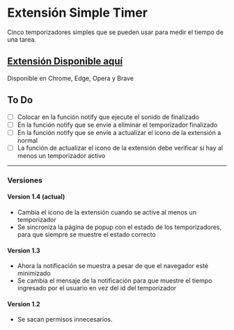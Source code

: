 # Extensión Simple Timer

Cinco temporizadores simples que se pueden usar para medir el tiempo de una tarea.

## [Extensión Disponible aquí](https://chromewebstore.google.com/detail/simple-timer/fepcghiedlojkgidicokpnhifnfbmabe)
Disponible en Chrome, Edge, Opera y Brave


## To Do
- [ ] Colocar en la función notify que ejecute el sonido de finalizado
- [ ] En la función notify que se envíe a eliminar el temporizador finalizado
- [ ] En la función notify que se envíe a actualizar el icono de la extensión a normal
- [ ] La función de actualizar el icono de la extensión debe verificar si hay al menos un temporizador activo

---

### Versiones

#### Version 1.4 (actual)
- Cambia el icono de la extensión cuando se active al menos un temporizador
- Se sincroniza la página de popup con el estado de los temporizadores, para que siempre se muestre el estado correcto

#### Version 1.3
- Ahora la notificación se muestra a pesar de que el navegador esté minimizado
- Se cambia el mensaje de la notificación para que muestre el tiempo ingresado por el usuario en vez del id del temporizador

#### Version 1.2
- Se sacan permisos innecesarios.